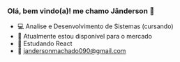 ### Olá, bem vindo(a)! me chamo Jânderson 👋

- 💻 Analise e Desenvolvimento de Sistemas (cursando)
- 🔭 Atualmente estou disponível para o mercado
- 🌱 Estudando React
- 📧 jandersonmachado090@gmail.com

          
          
          


